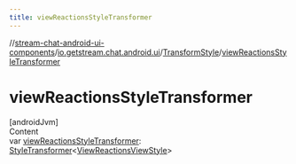 ```yaml
---
title: viewReactionsStyleTransformer
---
```

//[stream-chat-android-ui-components](../../../index.md)/[io.getstream.chat.android.ui](../index.md)/[TransformStyle](index.md)/[viewReactionsStyleTransformer](viewReactionsStyleTransformer.md)



# viewReactionsStyleTransformer  
[androidJvm]  
Content  
var [viewReactionsStyleTransformer](viewReactionsStyleTransformer.md): [StyleTransformer](../StyleTransformer/index.md)&lt;[ViewReactionsViewStyle](../../io.getstream.chat.android.ui.message.list.reactions.view/ViewReactionsViewStyle/index.md)&gt;  



